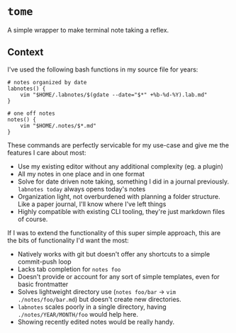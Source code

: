# `tome`
A simple wrapper to make terminal note taking a reflex.

## Context
I've used the following bash functions in my source file for years:
```
# notes organized by date
labnotes() {
    vim "$HOME/.labnotes/$(gdate --date="$*" +%b-%d-%Y).lab.md"
}

# one off notes
notes() {
    vim "$HOME/.notes/$*.md"
}
```

These commands are perfectly servicable for my use-case and give me the features I care about most:
- Use my existing editor without any additional complexity (eg. a plugin)
- All my notes in one place and in one format
- Solve for date driven note taking, something I did in a journal previously. `labnotes today` always opens today's notes
- Organization light, not overburdened with planning a folder structure. Like a paper journal, I'll know where I've left things
- Highly compatible with existing CLI tooling, they're just markdown files of course.

If I was to extend the functionality of this super simple approach, this are the bits of functionality I'd want the most:
- Natively works with git but doesn't offer any shortcuts to a simple commit-push loop
- Lacks tab completion for `notes foo`
- Doesn't provide or account for any sort of simple templates, even for basic frontmatter
- Solves lightweight directory use (`notes foo/bar` -> `vim ./notes/foo/bar.md`) but doesn't create new directories.
- `labnotes` scales poorly in a single directory, having `./notes/YEAR/MONTH/foo` would help here.
- Showing recently edited notes would be really handy.
